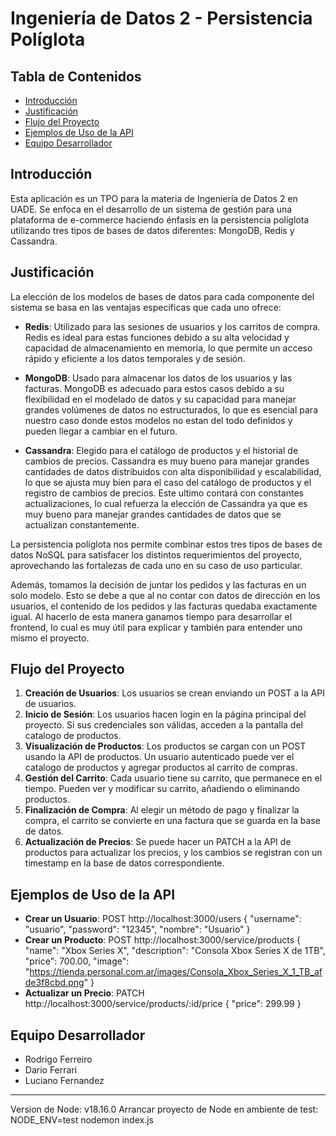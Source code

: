 # **Ingeniería de Datos 2 - Persistencia Políglota**

## Tabla de Contenidos
- [Introducción](#introducción)
- [Justificación](#justificación)
- [Flujo del Proyecto](#flujo-del-proyecto)
- [Ejemplos de Uso de la API](#ejemplos-de-uso-de-la-api)
- [Equipo Desarrollador](#equipo-desarrollador)

## Introducción
Esta aplicación es un TPO para la materia de Ingeniería de Datos 2 en UADE. Se enfoca en el desarrollo de un sistema de gestión para una plataforma de e-commerce haciendo énfasis en la persistencia políglota utilizando tres tipos de bases de datos diferentes: MongoDB, Redis y Cassandra.

## Justificación
La elección de los modelos de bases de datos para cada componente del sistema se basa en las ventajas específicas que cada uno ofrece:

- **Redis**: Utilizado para las sesiones de usuarios y los carritos de compra. Redis es ideal para estas funciones debido a su alta velocidad y capacidad de almacenamiento en memoria, lo que permite un acceso rápido y eficiente a los datos temporales y de sesión.

- **MongoDB**: Usado para almacenar los datos de los usuarios y las facturas. MongoDB es adecuado para estos casos debido a su flexibilidad en el modelado de datos y su capacidad para manejar grandes volúmenes de datos no estructurados, lo que es esencial para nuestro caso donde estos modelos no estan del todo definidos y pueden llegar a cambiar en el futuro.

- **Cassandra**: Elegido para el catálogo de productos y el historial de cambios de precios. Cassandra es muy bueno para manejar grandes cantidades de datos distribuidos con alta disponibilidad y escalabilidad, lo que se ajusta muy bien para el caso del catálogo de productos y el registro de cambios de precios. Este ultimo contará con constantes actualizaciones, lo cual refuerza la elección de Cassandra ya que es muy bueno para manejar grandes cantidades de datos que se actualizan constantemente.

La persistencia políglota nos permite combinar estos tres tipos de bases de datos NoSQL para satisfacer los distintos requerimientos del proyecto, aprovechando las fortalezas de cada uno en su caso de uso particular.

Además, tomamos la decisión de juntar los pedidos y las facturas en un solo modelo. Esto se debe a que al no contar con datos de dirección en los usuarios, el contenido de los pedidos y las facturas quedaba exactamente igual. Al hacerlo de esta manera ganamos tiempo para desarrollar el frontend, lo cual es muy útil para explicar y también para entender uno mismo el proyecto.

## Flujo del Proyecto
1. **Creación de Usuarios**: Los usuarios se crean enviando un POST a la API de usuarios.
2. **Inicio de Sesión**: Los usuarios hacen login en la página principal del proyecto. Si sus credenciales son válidas, acceden a la pantalla del catalogo de productos.
3. **Visualización de Productos**: Los productos se cargan con un POST usando la API de productos. Un usuario autenticado puede ver el catalogo de productos y agregar productos al carrito de compras.
4. **Gestión del Carrito**: Cada usuario tiene su carrito, que permanece en el tiempo. Pueden ver y modificar su carrito, añadiendo o eliminando productos.
5. **Finalización de Compra**: Al elegir un método de pago y finalizar la compra, el carrito se convierte en una factura que se guarda en la base de datos.
6. **Actualización de Precios**: Se puede hacer un PATCH a la API de productos para actualizar los precios, y los cambios se registran con un timestamp en la base de datos correspondiente.

## Ejemplos de Uso de la API
- **Crear un Usuario**: POST http://localhost:3000/users
{
    "username": "usuario",
    "password": "12345",
    "nombre": "Usuario"
}
- **Crear un Producto**: POST http://localhost:3000/service/products
{
    "name": "Xbox Series X",
    "description": "Consola Xbox Series X de 1TB",
    "price": 700.00,
    "image": "https://tienda.personal.com.ar/images/Consola_Xbox_Series_X_1_TB_afde3f8cbd.png"
}
- **Actualizar un Precio**: PATCH http://localhost:3000/service/products/:id/price
{
    "price": 299.99
}

## Equipo Desarrollador
- Rodrigo Ferreiro
- Dario Ferrari
- Luciano Fernandez

-------------------------------------
Version de Node: v18.16.0
Arrancar proyecto de Node en ambiente de test: NODE_ENV=test nodemon index.js
